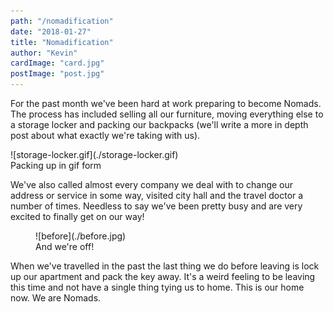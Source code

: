 ```yaml
---
path: "/nomadification"
date: "2018-01-27"
title: "Nomadification"
author: "Kevin"
cardImage: "card.jpg"
postImage: "post.jpg"
---
```


For the past month we've been hard at work preparing to become Nomads. The process has included selling all our furniture, moving everything else to a storage locker and packing our backpacks (we'll write a more in depth post about what exactly we're taking with us).

<div className="gif">
  ![storage-locker.gif](./storage-locker.gif)
  <figcaption>Packing up in gif form</figcaption>
</div>

We've also called almost every company we deal with to change our address or service in some way, visited city hall and the travel doctor a number of times. Needless to say we've been pretty busy and are very excited to finally get on our way!

<figure>
  ![before](./before.jpg)
  <figcaption>And we're off!</figcaption>
</figure>

When we've travelled in the past the last thing we do before leaving is lock up our apartment and pack the key away. It's a weird feeling to be leaving this time and not have a single thing tying us to home. This is our home now. We are Nomads.
